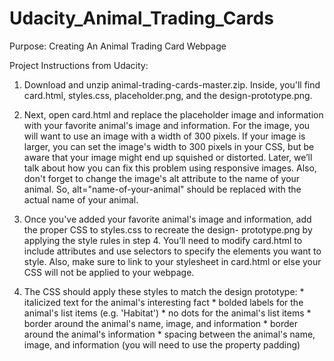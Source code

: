# Udacity_Animal_Trading_Cards
Purpose: Creating An Animal Trading Card Webpage


Project Instructions from Udacity:


1) Download and unzip animal-trading-cards-master.zip. Inside, you'll find card.html, styles.css, placeholder.png, and the design-prototype.png.


2) Next, open card.html and replace the placeholder image and information with your favorite animal's image and information.    For the image, you will want to use an image with a width of 300 pixels. If your image is larger, you can set the image's width to 300 pixels in your CSS, but be aware that your image might end up squished or distorted. Later, we’ll talk about how you can fix this problem using responsive images. Also, don't forget to change the image's alt attribute to the name of your animal. So, alt="name-of-your-animal" should be replaced with the actual name of your animal.


3) Once you've added your favorite animal's image and information, add the proper CSS to styles.css to recreate the design-         prototype.png by applying the style rules in step 4. You’ll need to modify card.html to include attributes and use selectors to specify the elements you want to style. Also, make sure to link to your stylesheet in card.html or else your CSS will not be applied to your webpage.

4) The CSS should apply these styles to match the design prototype:
        * italicized text for the animal's interesting fact
        * bolded labels for the animal's list items (e.g. 'Habitat')
        * no dots for the animal's list items
        * border around the animal's name, image, and information
        * border around the animal's information
        * spacing between the animal's name, image, and information (you will need to use the property padding)


